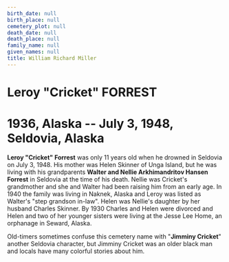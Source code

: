 ```yaml
---
birth_date: null
birth_place: null
cemetery_plot: null
death_date: null
death_place: null
family_name: null
given_names: null
title: William Richard Miller
---
```


# Leroy "Cricket" FORREST

# 1936, Alaska -- July 3, 1948, Seldovia, Alaska

**Leroy "Cricket" Forrest** was only 11 years old when he
drowned in Seldovia on July 3, 1948. His mother was Helen Skinner of
Unga Island, but he was living with his grandparents **Walter and Nellie
Arkhimandritov Hansen Forrest** in Seldovia at the time of
his death. Nellie was Cricket's grandmother and she and Walter had been
raising him from an early age. In 1940 the family was living in Naknek,
Alaska and Leroy was listed as Walter's "step grandson in-law". Helen
was Nellie's daughter by her husband Charles Skinner. By 1930 Charles
and Helen were divorced and Helen and two of her younger sisters were
living at the Jesse Lee Home, an orphanage in Seward, Alaska.

Old-timers sometimes confuse this cemetery name with "**Jimminy
Cricket**" another Seldovia character, but Jimminy Cricket was an older
black man and locals have many colorful stories about him.
